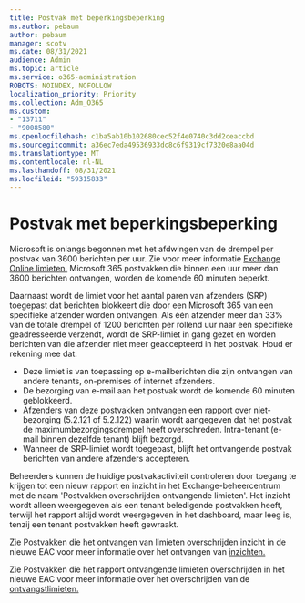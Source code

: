```yaml
---
title: Postvak met beperkingsbeperking
ms.author: pebaum
author: pebaum
manager: scotv
ms.date: 08/31/2021
audience: Admin
ms.topic: article
ms.service: o365-administration
ROBOTS: NOINDEX, NOFOLLOW
localization_priority: Priority
ms.collection: Adm_O365
ms.custom:
- "13711"
- "9008580"
ms.openlocfilehash: c1ba5ab10b102680cec52f4e0740c3dd2ceaccbd
ms.sourcegitcommit: a36ec7eda49536933dc8c6f9319cf7320e8aa04d
ms.translationtype: MT
ms.contentlocale: nl-NL
ms.lasthandoff: 08/31/2021
ms.locfileid: "59315833"
---
```

# <a name="mailbox-receiving-limit-enforcement"></a>Postvak met beperkingsbeperking

Microsoft is onlangs begonnen met het afdwingen van de drempel per postvak van 3600 berichten per uur. Zie voor meer informatie [Exchange Online limieten.](https://docs.microsoft.com/office365/servicedescriptions/exchange-online-service-description/exchange-online-limits#receiving-limits) Microsoft 365 postvakken die binnen een uur meer dan 3600 berichten ontvangen, worden de komende 60 minuten beperkt. 

Daarnaast wordt de limiet voor het aantal paren van afzenders (SRP) toegepast dat berichten blokkeert die door een Microsoft 365 van een specifieke afzender worden ontvangen. Als één afzender meer dan 33% van de totale drempel of 1200 berichten per rollend uur naar een specifieke geadresseerde verzendt, wordt de SRP-limiet in gang gezet en worden berichten van die afzender niet meer geaccepteerd in het postvak. Houd er rekening mee dat:

- Deze limiet is van toepassing op e-mailberichten die zijn ontvangen van andere tenants, on-premises of internet afzenders.
- De bezorging van e-mail aan het postvak wordt de komende 60 minuten geblokkeerd. 
- Afzenders van deze postvakken ontvangen een rapport over niet-bezorging (5.2.121 of 5.2.122) waarin wordt aangegeven dat het postvak de maximumbezorgingsdrempel heeft overschreden. Intra-tenant (e-mail binnen dezelfde tenant) blijft bezorgd.
- Wanneer de SRP-limiet wordt toegepast, blijft het ontvangende postvak berichten van andere afzenders accepteren.

Beheerders kunnen de huidige postvakactiviteit controleren door toegang te krijgen tot een nieuw rapport en inzicht in het Exchange-beheercentrum met de naam 'Postvakken overschrijden ontvangende limieten'. Het inzicht wordt alleen weergegeven als een tenant beledigende postvakken heeft, terwijl het rapport altijd wordt weergegeven in het dashboard, maar leeg is, tenzij een tenant postvakken heeft gewraakt.

Zie Postvakken die het ontvangen van limieten overschrijden inzicht in de nieuwe EAC voor meer informatie over het ontvangen van [inzichten.](https://docs.microsoft.com/exchange/monitoring/mail-flow-insights/mailboxes-exceeding-receiving-limits-insights)

Zie Postvakken die het rapport ontvangende limieten overschrijden in het nieuwe EAC voor meer informatie over het overschrijden van de [ontvangstlimieten.](https://docs.microsoft.com/exchange/monitoring/mail-flow-reports/mailboxes-exceeding-receiving-limits-report)